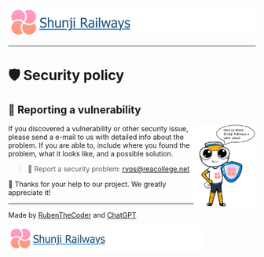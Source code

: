 <img src="https://github.com/RubenTheCoder/Shunji-Railways-GitHub/blob/main/.github/images/Banner%202-small.png">

---

# 🛡 Security policy

## 🚨 Reporting a vulnerability

<img align="right" width="25%" src="https://github.com/RubenTheCoder/Shunji-Railways-GitHub/blob/main/.github/images/Safety%20Amesuki.png">

If you discovered a vulnerability or other security issue, please send a e-mail to us with detailed info about the problem.
If you are able to, include where you found the problem, what it looks like, and a possible solution.

> 📧 Report a security problem: rvos@reacollege.net

🙂 Thanks for your help to our project. We greatly appreciate it!

---

Made by [RubenTheCoder](https://github.com/RubenTheCoder) and [ChatGPT](https://chat.openai.com/)

<img height="50px" src="https://github.com/RubenTheCoder/Shunji-Railways-GitHub/blob/main/.github/images/Banner%202-small.png">
